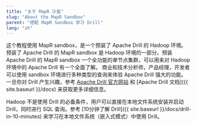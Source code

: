 ```yaml
---
title: "关于 MapR 沙盒"
slug: "About the MapR Sandbox"
parent: "搭配 MapR Sandbox 学习 Drill"
lang: "zh"
---
```

这个教程使用 MapR sandbox，是一个预装了 Apache Drill 的 Hadoop 环境。 预装了 Apache Drill 的 MapR sandbox 是 Hadoop 环境的一部分。预装 Apache Drill 的 MapR sandbox
一个全功能的单节点集群，可以用来对 Hadoop 环境中的 Apache Drill 有一个全面了解。
商业和技术分析师，产品经理，开发者可以使用 sandbox 环境进行多种类型的查询来体验 Apache Drill 强大的功能。
一旦你对 Drill 产生兴趣，参考 [Apache Drill 官方网站](http://drill.apache.org) 和 [Apache Drill 文档]({{ site.baseurl }}/docs)
来获取更多详细信息。

Hadoop 不是使用 Drill 的必备条件，用户可以直接在本地文件系统安装并启动 Drill，同时进行 SQL 查询。参考
[10分钟了解 Drill]({{ site.baseurl }}/docs/drill-in-10-minutes) 来学习在本地文件系统（嵌入式模式）中使用 Drill。

